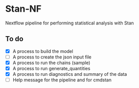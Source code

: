 # Stan-NF

Nextflow pipeline for performing statistical analysis with Stan

## To do
- [X] A process to build the model
- [ ] A process to create the json input file
- [X] A process to run the chains (sample)
- [X] A process to run generate_quantities
- [X] A process to run diagnostics and summary of the data
- [ ] Help message for the pipeline and for cmdstan
